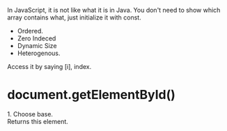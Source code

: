 In JavaScript, it is not like what it is in Java. 
You don't need to show which array contains what, just initialize it with const.

* Ordered.
* Zero Indeced
* Dynamic Size
* Heterogenous.

Access it by saying [i], index.

# document.getElementById()
<div id="stepTitle">1. Choose base.</div>
Returns this element.



